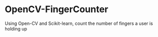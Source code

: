 # OpenCV-FingerCounter
Using Open-CV and Scikit-learn, count the number of fingers a user is holding up
